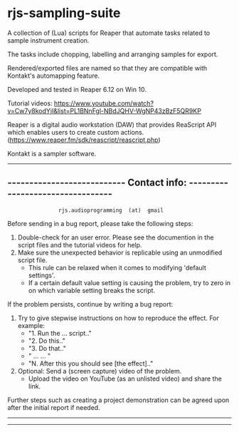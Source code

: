 # rjs-sampling-suite
A collection of (Lua) scripts for Reaper that automate tasks related to sample instrument creation.

The tasks include chopping, labelling and arranging samples for export. 

Rendered/exported files are named so that they are compatible with Kontakt's automapping feature.

Developed and tested in Reaper 6.12 on Win 10.

Tutorial videos: https://www.youtube.com/watch?v=Cw7y8kodYjI&list=PL1BNnFgl-NBdJQHV-WgNP43zBzF5QR9KP

Reaper is a digital audio workstation (DAW) that provides ReaScript API which enables users to create custom actions. (https://www.reaper.fm/sdk/reascript/reascript.php)

Kontakt is a sampler software.

--------------------------------------------------------------------------------
---------------------------    Contact info:   ---------------------------------
--------------------------------------------------------------------------------

                    rjs.audioprogramming  (at)  gmail

Before sending in a bug report, please take the following steps:
1. Double-check for an user error. Please see the documention in the script files and the tutorial videos for help.
2. Make sure the unexpected behavior is replicable using an unmodified script file. 
	* This rule can be relaxed when it comes to modifying 'default settings'.
	* If a certain default value setting is causing the problem, try to zero in on which variable setting breaks the script.

If the problem persists, continue by writing a bug report:
1. Try to give stepwise instructions on how to reproduce the effect. For example:  
	* "1. Run the ... script.."
	* "2. Do this.."
	* "3. Do that.."
	* "  ...   ... "
	* "N. After this you should see [the effect].."
2. Optional: Send a (screen capture) video of the problem.
	* Upload the video on YouTube (as an unlisted video) and share the link.

Further steps such as creating a project demonstration can be agreed upon after the initial report if needed.

------------------------------------------------------------------------------------
------------------------------------------------------------------------------------
